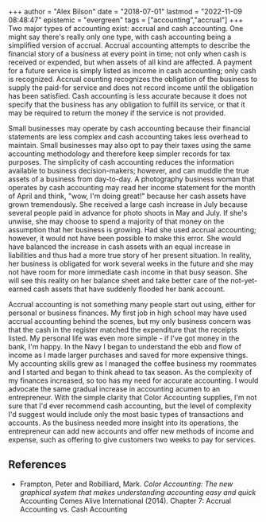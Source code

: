 +++
author = "Alex Bilson"
date = "2018-07-01"
lastmod = "2022-11-09 08:48:47"
epistemic = "evergreen"
tags = ["accounting","accrual"]
+++
Two major types of accounting exist: accrual and cash accounting. One might say there's really only one type, with cash accounting being a simplified version of accrual. Accrual accounting attempts to describe the financial story of a business at every point in time; not only when cash is received or expended, but when assets of all kind are affected. A payment for a future service is simply listed as income in cash accounting; only cash is recognized. Accrual counting recognizes the obligation of the business to supply the paid-for service and does not record income until the obligation has been satisfied. Cash accounting is less accurate because it does not specify that the business has any obligation to fulfill its service, or that it may be required to return the money if the service is not provided.

Small businesses may operate by cash accounting because their financial statements are less complex and cash accounting takes less overhead to maintain. Small businesses may also opt to pay their taxes using the same accounting methodology and therefore keep simpler records for tax purposes. The simplicity of cash accounting reduces the information available to business decision-makers; however, and can muddle the true assets of a business from day-to-day. A photography business woman that operates by cash accounting may read her income statement for the month of April and think, "wow, I'm doing great!" because her cash assets have grown tremendously. She received a large cash increase in July because several people paid in advance for photo shoots in May and July. If she's unwise, she may choose to spend a majority of that money on the assumption that her business is growing. Had she used accrual accounting; however, it would not have been possible to make this error. She would have balanced the increase in cash assets with an equal increase in liabilities and thus had a more true story of her present situation. In reality, her business is obligated for work several weeks in the future and she may not have room for more immediate cash income in that busy season. She will see this reality on her balance sheet and take better care of the not-yet-earned cash assets that have suddenly flooded her bank account.

Accrual accounting is not something many people start out using, either for personal or business finances. My first job in high school may have used accrual accounting behind the scenes, but my only business concern was that the cash in the register matched the expenditure that the receipts listed. My personal life was even more simple - if I've got money in the bank, I'm happy. In the Navy I began to understand the ebb and flow of income as I made larger purchases and saved for more expensive things. My accounting skills grew as I managed the coffee business my roommates and I started and began to think ahead to tax season. As the complexity of my finances increased, so too has my need for accurate accounting. I would advocate the same gradual increase in accounting acumen to an entrepreneur. With the simple clarity that Color Accounting supplies, I'm not sure that I'd ever recommend cash accounting, but the level of complexity I'd suggest would include only the most basic types of transactions and accounts. As the business needed more insight into its operations, the entrepreneur can add new accounts and offer new methods of income and expense, such as offering to give customers two weeks to pay for services.

## References

- Frampton, Peter and Robilliard, Mark. _Color Accounting: The new graphical system that makes understanding accounting easy and quick_ Accounting Comes Alive International (2014). Chapter 7: Accrual Accounting vs. Cash Accounting
